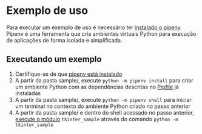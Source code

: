 # Exemplo de uso

Para executar um exemplo de uso é necessário ter [instalado o pipenv](https://pipenv.pypa.io/en/latest/install/#pragmatic-installation-of-pipenv). Pipenv é uma ferramenta que cria ambientes virtuais Python para execução de aplicações de forma isolada e simplificada.


## Executando um exemplo

1. Certifique-se de que [pipenv está instalado](https://pipenv.pypa.io/en/latest/install/#pragmatic-installation-of-pipenv)
1. A partir da pasta sample/, execute `python -m pipenv install` para criar um ambiente Python com as dependências descritas no [Pipfile](./Pipfile) já instaladas
1. A partir da pasta sample/, execute `python -m pipenv shell` para iniciar um terminal no contexto do ambiente Python criado no passo anterior
1. A partir da pasta sample/ e dentro do shell acessado no passo anterior, [execute o módulo](https://docs.python.org/3/using/cmdline.html#cmdoption-m) `tkinter_sample` através do comando `python -m tkinter_sample`




